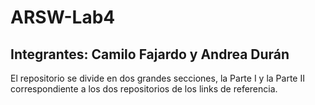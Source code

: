 # ARSW-Lab4
## Integrantes: Camilo Fajardo y Andrea Durán

El repositorio se divide en dos grandes secciones, la Parte I y la Parte II correspondiente a los dos repositorios de los links de referencia.
